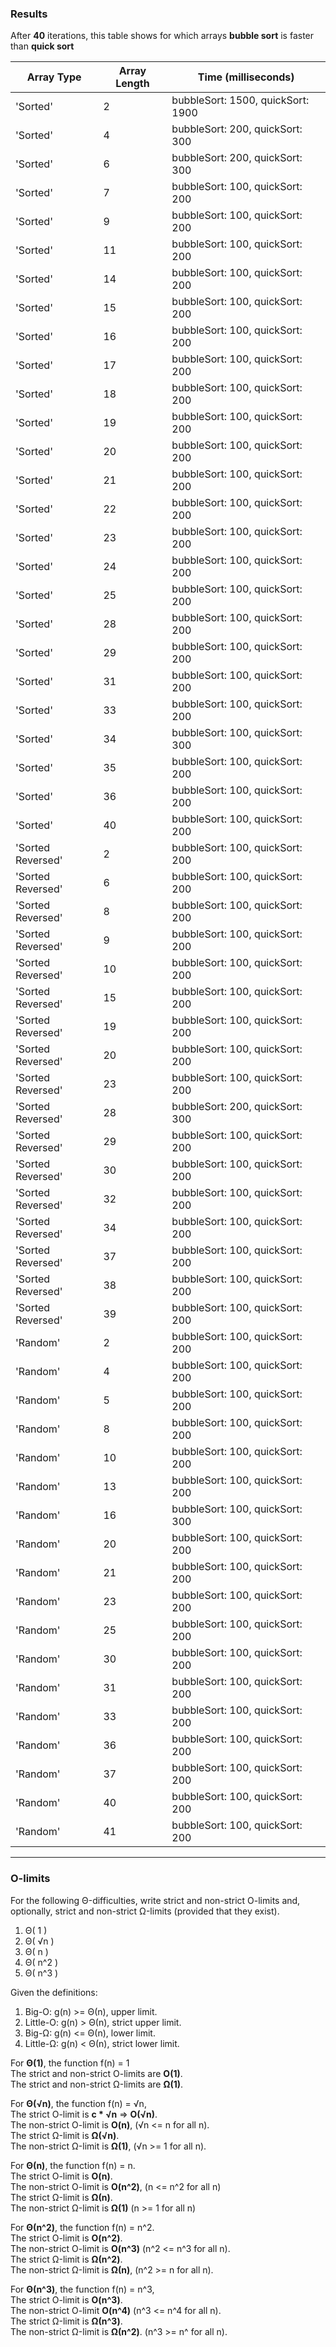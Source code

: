 ### Results
After **40** iterations, this table shows for which arrays **bubble sort** is faster than **quick sort**

| Array Type        | Array Length | Time (milliseconds)               |
|-------------------|--------------|-----------------------------------|
| 'Sorted'          | 2            | bubbleSort: 1500, quickSort: 1900 |
| 'Sorted'          | 4            | bubbleSort: 200, quickSort: 300   |
| 'Sorted'          | 6            | bubbleSort: 200, quickSort: 300   |
| 'Sorted'          | 7            | bubbleSort: 100, quickSort: 200   |
| 'Sorted'          | 9            | bubbleSort: 100, quickSort: 200   |
| 'Sorted'          | 11           | bubbleSort: 100, quickSort: 200   |
| 'Sorted'          | 14           | bubbleSort: 100, quickSort: 200   |
| 'Sorted'          | 15           | bubbleSort: 100, quickSort: 200   |
| 'Sorted'          | 16           | bubbleSort: 100, quickSort: 200   |
| 'Sorted'          | 17           | bubbleSort: 100, quickSort: 200   |
| 'Sorted'          | 18           | bubbleSort: 100, quickSort: 200   |
| 'Sorted'          | 19           | bubbleSort: 100, quickSort: 200   |
| 'Sorted'          | 20           | bubbleSort: 100, quickSort: 200   |
| 'Sorted'          | 21           | bubbleSort: 100, quickSort: 200   |
| 'Sorted'          | 22           | bubbleSort: 100, quickSort: 200   |
| 'Sorted'          | 23           | bubbleSort: 100, quickSort: 200   |
| 'Sorted'          | 24           | bubbleSort: 100, quickSort: 200   |
| 'Sorted'          | 25           | bubbleSort: 100, quickSort: 200   |
| 'Sorted'          | 28           | bubbleSort: 100, quickSort: 200   |
| 'Sorted'          | 29           | bubbleSort: 100, quickSort: 200   |
| 'Sorted'          | 31           | bubbleSort: 100, quickSort: 200   |
| 'Sorted'          | 33           | bubbleSort: 100, quickSort: 200   |
| 'Sorted'          | 34           | bubbleSort: 100, quickSort: 300   |
| 'Sorted'          | 35           | bubbleSort: 100, quickSort: 200   |
| 'Sorted'          | 36           | bubbleSort: 100, quickSort: 200   |
| 'Sorted'          | 40           | bubbleSort: 100, quickSort: 200   |
| 'Sorted Reversed' | 2            | bubbleSort: 100, quickSort: 200   |
| 'Sorted Reversed' | 6            | bubbleSort: 100, quickSort: 200   |
| 'Sorted Reversed' | 8            | bubbleSort: 100, quickSort: 200   |
| 'Sorted Reversed' | 9            | bubbleSort: 100, quickSort: 200   |
| 'Sorted Reversed' | 10           | bubbleSort: 100, quickSort: 200   |
| 'Sorted Reversed' | 15           | bubbleSort: 100, quickSort: 200   |
| 'Sorted Reversed' | 19           | bubbleSort: 100, quickSort: 200   |
| 'Sorted Reversed' | 20           | bubbleSort: 100, quickSort: 200   |
| 'Sorted Reversed' | 23           | bubbleSort: 100, quickSort: 200   |
| 'Sorted Reversed' | 28           | bubbleSort: 200, quickSort: 300   |
| 'Sorted Reversed' | 29           | bubbleSort: 100, quickSort: 200   |
| 'Sorted Reversed' | 30           | bubbleSort: 100, quickSort: 200   |
| 'Sorted Reversed' | 32           | bubbleSort: 100, quickSort: 200   |
| 'Sorted Reversed' | 34           | bubbleSort: 100, quickSort: 200   |
| 'Sorted Reversed' | 37           | bubbleSort: 100, quickSort: 200   |
| 'Sorted Reversed' | 38           | bubbleSort: 100, quickSort: 200   |
| 'Sorted Reversed' | 39           | bubbleSort: 100, quickSort: 200   |
| 'Random'          | 2            | bubbleSort: 100, quickSort: 200   |
| 'Random'          | 4            | bubbleSort: 100, quickSort: 200   |
| 'Random'          | 5            | bubbleSort: 100, quickSort: 200   |
| 'Random'          | 8            | bubbleSort: 100, quickSort: 200   |
| 'Random'          | 10           | bubbleSort: 100, quickSort: 200   |
| 'Random'          | 13           | bubbleSort: 100, quickSort: 200   |
| 'Random'          | 16           | bubbleSort: 100, quickSort: 300   |
| 'Random'          | 20           | bubbleSort: 100, quickSort: 200   |
| 'Random'          | 21           | bubbleSort: 100, quickSort: 200   |
| 'Random'          | 23           | bubbleSort: 100, quickSort: 200   |
| 'Random'          | 25           | bubbleSort: 100, quickSort: 200   |
| 'Random'          | 30           | bubbleSort: 100, quickSort: 200   |
| 'Random'          | 31           | bubbleSort: 100, quickSort: 200   |
| 'Random'          | 33           | bubbleSort: 100, quickSort: 200   |
| 'Random'          | 36           | bubbleSort: 100, quickSort: 200   |
| 'Random'          | 37           | bubbleSort: 100, quickSort: 200   |
| 'Random'          | 40           | bubbleSort: 100, quickSort: 200   |
| 'Random'          | 41           | bubbleSort: 100, quickSort: 200   |

---
### O-limits  
For the following Θ-difficulties, write strict and non-strict O-limits and, optionally, strict and non-strict Ω-limits (provided that they exist).
1. Θ( 1 )
2. Θ( √n )
3. Θ( n )
4. Θ( n^2 )
5. Θ( n^3 )  

Given the definitions:
1. Big-O: g(n) >= Θ(n), upper limit. 
2. Little-O: g(n) > Θ(n), strict upper limit.   
3. Big-Ω: g(n) <= Θ(n), lower limit.  
4. Little-Ω: g(n) < Θ(n), strict lower limit.  

For **Θ(1)**, the function f(n) = 1  
The strict and non-strict O-limits are **O(1)**.  
The strict and non-strict Ω-limits are **Ω(1)**.  

For **Θ(√n)**, the function f(n) = √n,  
The strict O-limit is **c * √n** => **O(√n)**.   
The non-strict O-limit is **O(n)**, (√n <= n for all n).    
The strict Ω-limit is **Ω(√n)**.  
The non-strict Ω-limit is **Ω(1)**, (√n >= 1 for all n).  

For **Θ(n)**, the function f(n) = n.   
The strict O-limit is **O(n)**.  
The non-strict O-limit is **O(n^2)**, (n <= n^2 for all n)   
The strict Ω-limit is **Ω(n)**.  
The non-strict Ω-limit is **Ω(1)** (n >= 1 for all n)   

For **Θ(n^2)**, the function f(n) = n^2.    
The strict O-limit is **O(n^2)**.  
The non-strict O-limit is **O(n^3)** (n^2 <= n^3 for all n).  
The strict Ω-limit is **Ω(n^2)**.  
The non-strict Ω-limit is **Ω(n)**, (n^2 >= n for all n).  

For **Θ(n^3)**, the function f(n) = n^3,   
The strict O-limit is **O(n^3)**.  
The non-strict O-limit **O(n^4)** (n^3 <= n^4 for all n).  
The strict Ω-limit is **Ω(n^3)**.  
The non-strict Ω-limit is **Ω(n^2)**. (n^3 >= n^ for all n).  
